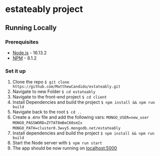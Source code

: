 # estateably project

## Running Locally

### Prerequisites
* [Node.js](http://nodejs.org/) - 16.13.2
* [NPM](http://npm.com) - 8.1.2

### Set it up
1. Clone the repo `$ git clone https://github.com/MatthewCandido/estateably.git`
2. Navigate to new Folder `$ cd estateably`
3. Navigate to the front-end project `$ cd client`
4. Install Dependencies and build the project `$ npm install && npm run build`
5. Navigate back to the root `$ cd ..`
6. Create a .env file and add the following vars:
`MONGO_USER=new_user`
`MONGO_PASSWORD=ZYTAT8mBeC60smIx`
`MONGO_PATH=cluster0.3wvy5.mongodb.net/estateably`
4. Install dependencies and build the project `$ npm install && npm run build`
5. Start the Node server with `$ npm run start`
6. The app should be now running on [localhost:5000](http://localhost:5000/)
